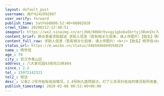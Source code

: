 ```yaml
---
layout: default_post
username: 用户6242092887
user_verify: forward
publish_time: SatFeb0800:52:40+08002020
crawl_time: 20200212-12:40:51
imageurl: https://wx2.sinaimg.cn/orj360/006Orbvxgy1gboba5brtyj30om1hc7wh.jpg,https://wx4.sinaimg.cn/orj360/006Orbvxgy1gboba5xhpyj30om1hcqs3.jpg
content_brief: 肺炎患者求助超话 求助人信息（若有相关化验单，请上传图片）【姓名】杨学信【年龄】70【所在城市】武汉市青山区【所在小区、社区】八大家花园43街坊21栋804【患病时间】2.2【联系方式】15972142323【其他紧急联系人】杨洁【病情描述】父亲2.2号开始有低烧情况，2.4号到九医院就诊，打了三 ...全文
content_full_raw: 求助人信息（若有相关化验单，请上传图片）<br/>【姓名】杨学信<br/>【年龄】70<br/>【所在城市】武汉市青山区<br/>【所在小区、社区】八大家花园43街坊21栋804<br/>【患病时间】2.2<br/>【联系方式】15972142323<br/>【其他紧急联系人】杨洁<br/>【病情描述】父亲2.2号开始有低烧情况，2.4号到九医院就诊，打了三天吊针低烧的情况有所改善，但是咳嗽，胸闷，气喘，呼吸困难的情况日渐严重，2.6号进行了核酸检测，确诊为阳性反应，父亲现在情况不太好，需要尽快入院进行隔离治疗<adata-url="http://t.cn/R2WxQOQ"href="http://weibo.com/p/1001018008642010000000000"data-hide=""><spanclass='url-icon'><imgstyle='width:1rem;height:1rem'src='https://h5.sinaimg.cn/upload/2015/09/25/3/timeline_card_small_location_default.png'></span><spanclass="surl-text">武汉</span></a>
status_url: https://m.weibo.cn/status/4469496049594629
name_: 杨学信
age_: 70
city_: 武汉市青山区
address_: 八大家花园43街坊21栋804
since_: 2.2
tel_: 15972142323
tel2_: 杨洁
desc_: 父亲2.2号开始有低烧情况，2.4号到九医院就诊，打了三天吊针低烧的情况有所改善，但是咳嗽，胸闷，气喘，呼吸困难的情况日渐严重，2.6号进行了核酸检测，确诊为阳性反应，父亲现在情况不太好，需要尽快入院进行隔离治疗<adata-url="http//t.cn/R2WxQOQ"href="http//weibo.com/p/1001018008642010000000000"data-hide=""><spanclass='url-icon'><imgstyle='width1rem;height1rem'src='https//h5.sinaimg.cn/upload/2015/09/25/3/timeline_card_small_location_default.png'></span><spanclass="surl-text">武汉</span></a>
publish_timestamp: 2020-02-08 00:52:40+08:00
---
```

